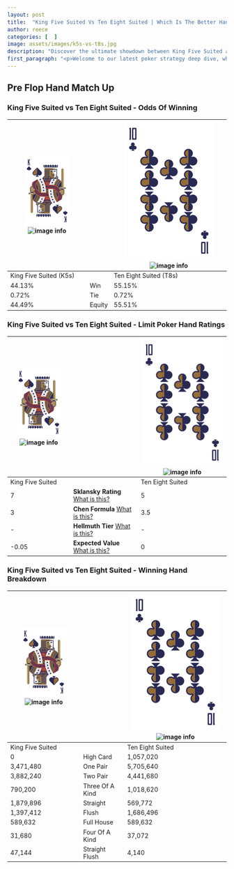 ```yaml
---
layout: post
title:  "King Five Suited Vs Ten Eight Suited | Which Is The Better Hand In Poker? A Complete Guide"
author: reece
categories: [  ]
image: assets/images/k5s-vs-t8s.jpg
description: "Discover the ultimate showdown between King Five Suited and Ten Eight Suited in poker! Uncover the odds, strategies, and scenarios where one hand triumphs over the other. Get ready to up your poker game with this thrilling analysis."
first_paragraph: "<p>Welcome to our latest poker strategy deep dive, where we're pitting two distinct hands against each other in a high-stakes showdown: King Five Suited vs Ten Eight Suited.</p><p>In the dynamic world of poker, every decision counts, and knowing which hand holds the upper hand is key to your success at the table.</p><p>In this article, we'll dissect these two hands, explore the scenarios where one dominates the other, and equip you with the knowledge to make strategic choices that can tip the odds in your favor.</p><p>Get ready to unravel the intriguing dynamics of these poker hands and elevate your game to new heights.</p>"
---
```




[comment]: # (sp0)

## Pre Flop Hand Match Up

<div class="table hand-ratings" markdown="1"> 



### King Five Suited vs Ten Eight Suited - Odds Of Winning


    
| ![image info](assets/images/hand1/K.png) ![image info](assets/images/hand1/5s.png) |  | ![image info](assets/images/hand2/T.png) ![image info](assets/images/hand2/8s.png) |
| -------- | -------- | -------- |
| King Five Suited (K5s) |  | Ten Eight Suited (T8s) |
| 44.13% | Win | 55.15% |
| 0.72% | Tie | 0.72% |
| 44.49% | Equity | 55.51% |




[comment]: # (sp1)



### King Five Suited vs Ten Eight Suited - Limit Poker Hand Ratings


    
| ![image info](assets/images/hand1/K.png) ![image info](assets/images/hand1/5s.png) |  | ![image info](assets/images/hand2/T.png) ![image info](assets/images/hand2/8s.png) |
| -------- | -------- | -------- |
| King Five Suited |  | Ten Eight Suited |
| 7 | **Sklansky Rating** [What is this?](/sklansky-rating-explained) | 5 |
| 3 | **Chen Formula** [What is this?](/chen-formula-explained) | 3.5 |
| - | **Hellmuth Tier** [What is this?](/Hellmuth-tier-explained) | - |
| -0.05 | **Expected Value** [What is this?](/expected-value-explained) | 0 |




[comment]: # (sp2)



### King Five Suited vs Ten Eight Suited - Winning Hand Breakdown


    
| ![image info](assets/images/hand1/K.png) ![image info](assets/images/hand1/5s.png) |  | ![image info](assets/images/hand2/T.png) ![image info](assets/images/hand2/8s.png) |
| -------- | -------- | -------- |
| King Five Suited |  | Ten Eight Suited |
| 0 | High Card | 1,057,020 |
| 3,471,480 | One Pair | 5,705,640 |
| 3,882,240 | Two Pair | 4,441,680 |
| 790,200 | Three Of A Kind | 1,018,620 |
| 1,879,896 | Straight | 569,772 |
| 1,397,412 | Flush | 1,686,496 |
| 589,632 | Full House | 589,632 |
| 31,680 | Four Of A Kind | 37,072 |
| 47,144 | Straight Flush | 4,140 |




[comment]: # (sp3)



</div>

[comment]: # (sp4)



[comment]: # (sp5)

